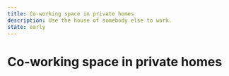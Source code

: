 ```yaml
---
title: Co-working space in private homes
description: Use the house of somebody else to work.
state: early
---
```


# Co-working space in private homes
